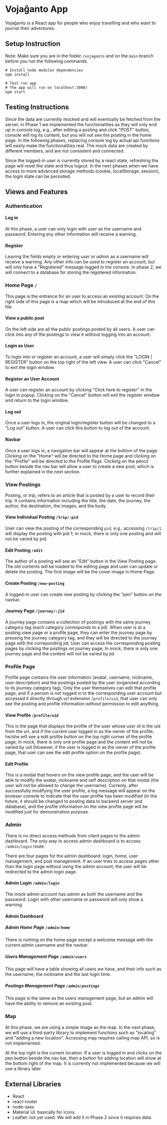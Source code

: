 # Vojaĝanto App

Vojaĝanto is a React app for people who enjoy travelling and who want to journal their adventures.

## Setup Instruction

Note: Make sure you are in the folder `/vojaganto` and on the `main` branch before you run the following commands.

```shell
# Install node modules dependencies
npm install

# Test run app
# The app will run on localhost:3000/
npm start
```

## Testing Instructions

Since the data are currently mocked and will eventually be fetched from the server, in Phase 1 we implemented the functionalities as they will only end up in console log, e.g., after editing a posting and click "POST" button, console will log its content, but you will not see the posting in the home page. In the following phases, replacing console log by actual api functions will easily make the functionalities real. The mock data are created by different members, and are not consistent and connected.

Since the logged-in user is currently stored by a react state, refreshing the page will reset the state and thus logout. In the next phases when we have access to more advanced storage methods (cookie, localStorage, session), the login state can be persisted.

## Views and Features

### Authentication

#### Log in

At this phase, a user can only login with *user* as the username and password. Entering any other information will receive a warning.

#### Register

Leaving the fields empty or entering *user* or *admin* as a username will receive a warning. Any other info can be used to register an account, but will only have a "Registered" message logged in the console. In phase 2, we will connect to a database for storing the registered information.

### Home Page `/`

This page is the entrance for an user to access an existing account. On the right side of this page is a map which will be introduced at the end of this file.

#### View a public post

On the left side are all the public postings posted by all users. A user can click into any of the postings to view it without logging into an account.  

#### Login as User

To login into or register an account, a user will simply click the "LOGIN | REGISTER" button on the top right of the left view. A user can click "Cancel" to exit the login window.

#### Register an User Account

A user can register an account by clicking "Click here to register" in the login in popup. Clicking on the "Cancel" button will exit the register window and return to the login window.

#### Log out

Once a user logs in, the original login/register button will be changed to a "Log out” button. A user can click this button to log out of the account.

#### Navbar

Once a user logs in, a navigation bar will appear at the bottom of the page. Clicking on the "Home" will be directed to the Home page and clicking on the "Profile" will be directed to the Profile Page. Clicking on the pencil button beside the nav bar will allow a user to create a new post, which is further explained in the next section.

### View Postings

Posting, or *trip*, refers to an article that is posted by a user to record their trip. It contains information including the title, the date, the journey, the author, the destination, the images, and the body.

#### View Individual Posting `/trip/:pid`

User can view the posting of the corresponding `pid`, e.g., accessing `/trip/1` will display the posting with pid 1; in mock, there is only one posting and will not be varied by pid.

#### Edit Posting `/edit`

The author of a posting will see an "Edit" button in the View Posting page. The old contents will be loaded to the editing page and user can update or delete the posting. The first image will be the cover image in Home Page.

#### Create Posting `/new-posting`

A logged-in user can create new posting by clicking the "pen" button on the navbar.

#### Journey Page `/journey/:jid`

A journey page contains a collection of postings with the same journey category tag (each category corresponds to a jid). When user is at a posting view page or a profile page, they can enter the journey page by pressing the journey category tag, and they will be directed to the journey page with the correponding jid; User can access the corresponding posting pages by clicking the postings on journey page; In mock, there is only one journey page and the content will not be varied by jid

### Profile Page

Profile page contains the user information (avatar, username, nickname, user description) and the postings posted by the user (organized according to its journey category tag); Only the user themselves can edit that profile page, and if a person is not logged in to the corresponding user account but accessed it directly through url extension `/profile/uid`, that user can only see the posting and profile information without permission to edit anything.

#### View Profile `/profile/uid`

This is the page that displays the profile of the user whose user id is the uid from the url, and if the current user logged in as the owner of the profile, he/she will see a edit profile button on the top right corner of the profile page; In mock, there is only one profile page and the content will not be varied by uid (However, if the user is logged in as the owner of the profile page, that user can see the edit profile option on the profile page).

#### Edit Profile

This is a modal that hovers on the view profile page, and the user will be able to modify the avatar, nickname and self description on that modal (the user will not be allowed to change the username); Currenly, after successfully modifying the user profile, a log message will appear on the browser console to indicate that the user profile has been modified (in the future, it should be changed to posting data to backend server and database), and the profile information on the view profile page will be modified just for demonstration purpose.

### Admin

There is no direct access methods from client pages to the admin dashboard. The only way to access admin dashboard is to access `/admin/login` route.

There are four pages for the admin dashboard: login, home, user management, and post management. If an user tries to access pages other than the login page without using the admin account, the user will be redirected to the admin login page.

#### Admin Login `/admin/login`

The mock admin account has *admin* as both the username and the password. Login with other username or password will only show a warning.

#### Admin Dashboard

##### Admin Home Page `/admin/home`

There is nothing on the home page except a welcome message with the current admin username and the navbar.

##### Users Management Page `/admin/users`

This page will have a table showing all users we have, and their info such as the username, the nickname and the last login time.

##### Postings Management Page `/admin/postings`

This page is the same as the users management page, but an admin will have the ability to remove an existing post.

### Map

At this phase, we are using a simple image as the map. In the next phase, we will use a third-party library to implement functions such as "locating" and "adding a new location". Accessing map requires calling map API, so is not implemented.

At the top right is the current location. If a user is logged in and clicks on the pen button beside the nav bar, then a button for adding location will show at the bottom right of the map. It is currently not implemented because we will use a library later.

## External Libraries

- React
- react-router
- node-sass
- Material UI: basically for icons.
- Leaflet: not yet used. We will add it in Phase 2 since it requires data.
